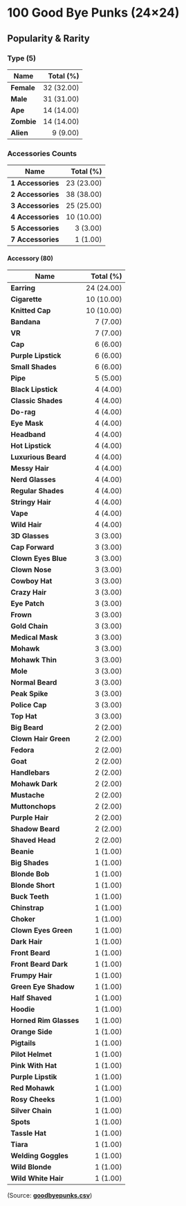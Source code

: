 # 100 Good Bye Punks (24×24)


## Popularity & Rarity

### Type (5)

|Name|Total (%)|
|--------|----------:|
| **Female** | 32 (32.00) |
| **Male** | 31 (31.00) |
| **Ape** | 14 (14.00) |
| **Zombie** | 14 (14.00) |
| **Alien** | 9 (9.00) |


### Accessories Counts

|Name|Total (%)|
|--------|----------:|
| **1 Accessories**  | 23 (23.00) |
| **2 Accessories**  | 38 (38.00) |
| **3 Accessories**  | 25 (25.00) |
| **4 Accessories**  | 10 (10.00) |
| **5 Accessories**  | 3 (3.00) |
| **7 Accessories**  | 1 (1.00) |

#### Accessory (80)

|Name|Total (%)|
|--------|----------:|
| **Earring** | 24 (24.00) |
| **Cigarette** | 10 (10.00) |
| **Knitted Cap** | 10 (10.00) |
| **Bandana** | 7 (7.00) |
| **VR** | 7 (7.00) |
| **Cap** | 6 (6.00) |
| **Purple Lipstick** | 6 (6.00) |
| **Small Shades** | 6 (6.00) |
| **Pipe** | 5 (5.00) |
| **Black Lipstick** | 4 (4.00) |
| **Classic Shades** | 4 (4.00) |
| **Do-rag** | 4 (4.00) |
| **Eye Mask** | 4 (4.00) |
| **Headband** | 4 (4.00) |
| **Hot Lipstick** | 4 (4.00) |
| **Luxurious Beard** | 4 (4.00) |
| **Messy Hair** | 4 (4.00) |
| **Nerd Glasses** | 4 (4.00) |
| **Regular Shades** | 4 (4.00) |
| **Stringy Hair** | 4 (4.00) |
| **Vape** | 4 (4.00) |
| **Wild Hair** | 4 (4.00) |
| **3D Glasses** | 3 (3.00) |
| **Cap Forward** | 3 (3.00) |
| **Clown Eyes Blue** | 3 (3.00) |
| **Clown Nose** | 3 (3.00) |
| **Cowboy Hat** | 3 (3.00) |
| **Crazy Hair** | 3 (3.00) |
| **Eye Patch** | 3 (3.00) |
| **Frown** | 3 (3.00) |
| **Gold Chain** | 3 (3.00) |
| **Medical Mask** | 3 (3.00) |
| **Mohawk** | 3 (3.00) |
| **Mohawk Thin** | 3 (3.00) |
| **Mole** | 3 (3.00) |
| **Normal Beard** | 3 (3.00) |
| **Peak Spike** | 3 (3.00) |
| **Police Cap** | 3 (3.00) |
| **Top Hat** | 3 (3.00) |
| **Big Beard** | 2 (2.00) |
| **Clown Hair Green** | 2 (2.00) |
| **Fedora** | 2 (2.00) |
| **Goat** | 2 (2.00) |
| **Handlebars** | 2 (2.00) |
| **Mohawk Dark** | 2 (2.00) |
| **Mustache** | 2 (2.00) |
| **Muttonchops** | 2 (2.00) |
| **Purple Hair** | 2 (2.00) |
| **Shadow Beard** | 2 (2.00) |
| **Shaved Head** | 2 (2.00) |
| **Beanie** | 1 (1.00) |
| **Big Shades** | 1 (1.00) |
| **Blonde Bob** | 1 (1.00) |
| **Blonde Short** | 1 (1.00) |
| **Buck Teeth** | 1 (1.00) |
| **Chinstrap** | 1 (1.00) |
| **Choker** | 1 (1.00) |
| **Clown Eyes Green** | 1 (1.00) |
| **Dark Hair** | 1 (1.00) |
| **Front Beard** | 1 (1.00) |
| **Front Beard Dark** | 1 (1.00) |
| **Frumpy Hair** | 1 (1.00) |
| **Green Eye Shadow** | 1 (1.00) |
| **Half Shaved** | 1 (1.00) |
| **Hoodie** | 1 (1.00) |
| **Horned Rim Glasses** | 1 (1.00) |
| **Orange Side** | 1 (1.00) |
| **Pigtails** | 1 (1.00) |
| **Pilot Helmet** | 1 (1.00) |
| **Pink With Hat** | 1 (1.00) |
| **Purple Lipstik** | 1 (1.00) |
| **Red Mohawk** | 1 (1.00) |
| **Rosy Cheeks** | 1 (1.00) |
| **Silver Chain** | 1 (1.00) |
| **Spots** | 1 (1.00) |
| **Tassle Hat** | 1 (1.00) |
| **Tiara** | 1 (1.00) |
| **Welding Goggles** | 1 (1.00) |
| **Wild Blonde** | 1 (1.00) |
| **Wild White Hair** | 1 (1.00) |





(Source: [**goodbyepunks.csv**](goodbyepunks.csv))
